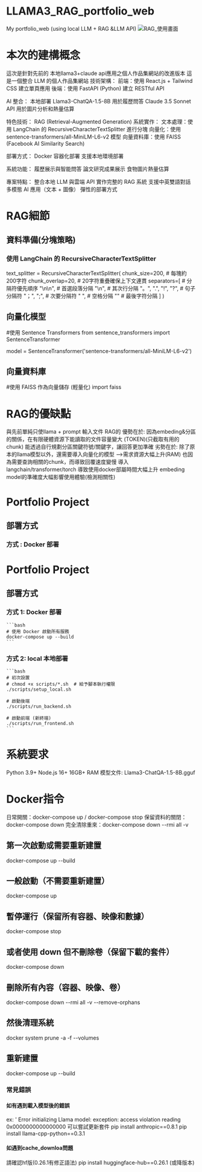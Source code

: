 # LLAMA3_RAG_portfolio_web
 My portfolio_web (using local LLM + RAG &LLM API)
![RAG_使用畫面](https://github.com/user-attachments/assets/99cef215-af72-486f-ab0b-1d74ab422c25)


# 本次的建構概念
這次是針對先前的 本地llama3+claude api應用之個人作品集網站的改進版本
這是一個整合 LLM 的個人作品集網站
技術架構：
    前端：使用 React.js + Tailwind CSS 建立單頁應用
    後端：使用 FastAPI (Python) 建立 RESTful API

AI 整合：
    本地部署 Llama3-ChatQA-1.5-8B 用於履歷問答
    Claude 3.5 Sonnet API 用於圖片分析和熱量估算

特色技術：
RAG (Retrieval-Augmented Generation) 
系統實作：
    文本處理：使用 LangChain 的 RecursiveCharacterTextSplitter 進行分塊
    向量化：使用 sentence-transformers/all-MiniLM-L6-v2 模型
    向量資料庫：使用 FAISS (Facebook AI Similarity Search)

部署方式：
    Docker 容器化部署
    支援本地環境部署

系統功能：
    履歷展示與智能問答
    論文研究成果展示
    食物圖片熱量估算

專案特點：
    整合本地 LLM 與雲端 API
    實作完整的 RAG 系統
    支援中英雙語對話
    多模態 AI 應用（文本 + 圖像）
    彈性的部署方式

# RAG細節
## 資料準備(分塊策略)
### 使用 LangChain 的 RecursiveCharacterTextSplitter
text_splitter = RecursiveCharacterTextSplitter(
    chunk_size=200,          # 每塊約200字符
    chunk_overlap=20,        # 20字符重疊確保上下文連貫
    separators=[             # 分隔符優先順序
        "\n\n",             # 首選段落分隔
        "\n",               # 其次行分隔
        "。", ".", "!", "?", # 句子分隔符
        "；", ";",          # 次要分隔符
        " ",               # 空格分隔
        ""                 # 最後字符分隔
    ]
)
## 向量化模型
#使用 Sentence Transformers
from sentence_transformers import SentenceTransformer

model = SentenceTransformer('sentence-transformers/all-MiniLM-L6-v2')
## 向量資料庫
#使用 FAISS 作為向量儲存 (輕量化)
import faiss



# RAG的優缺點
與先前單純只使llama + prompt 輸入文件 
RAG的
優勢在於:
    因為embeding&分區的關係，在有限硬體資源下能讀取的文件容量變大 (TOKEN)(只截取有用的chunk)
    能透過自行規劃分區關鍵符號/關鍵字，讓回答更加準確
劣勢在於:
    除了原本的llama模型以外，還需要導入向量化的模型 -->需求資源大幅上升(RAM)
    也因為需要查詢相關的chunk，而導致回覆速度變慢
    導入langchain/transformer/torch 導致使用docker部屬時間大幅上升
    embeding model的準確度大幅影響使用體驗(檢測相關性)


# Portfolio Project

## 部署方式

### 方式 : Docker 部署

# Portfolio Project

## 部署方式

### 方式 1: Docker 部署
    ```bash
    # 使用 Docker 啟動所有服務
    docker-compose up --build
    ```
### 方式 2: local 本地部署
    ```bash
    # 初次設置
    # chmod +x scripts/*.sh  # 給予腳本執行權限
    ./scripts/setup_local.sh

    # 啟動後端
    ./scripts/run_backend.sh

    # 啟動前端 (新終端)
    ./scripts/run_frontend.sh
    ```

# 系統要求

Python 3.9+
Node.js 16+
16GB+ RAM
模型文件: Llama3-ChatQA-1.5-8B.gguf 

# Docker指令
日常開關：docker-compose up / docker-compose stop
保留資料的關閉：docker-compose down
完全清除重來：docker-compose down --rmi all -v

## 第一次啟動或需要重新建置
docker-compose up --build

## 一般啟動（不需要重新建置）
docker-compose up

## 暫停運行（保留所有容器、映像和數據）
docker-compose stop

## 或者使用 down 但不刪除卷（保留下載的套件）
docker-compose down

## 刪除所有內容（容器、映像、卷）
docker-compose down --rmi all -v --remove-orphans

## 然後清理系統
docker system prune -a -f --volumes

## 重新建置
docker-compose up --build

### 常見錯誤
#### 如有遇到載入模型後的錯誤
ex:
'
Error initializing Llama model: exception: access violation reading 0x0000000000000000
可以嘗試更新套件
pip install anthropic==0.8.1
pip install llama-cpp-python==0.3.1
#### 如遇到cache_downloa問題
請確認hf版(0.26.1有修正語法)
pip install huggingface-hub==0.26.1  (或降版本) 